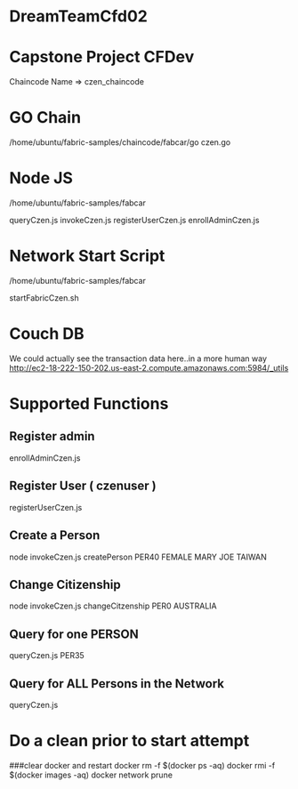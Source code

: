 # DreamTeamCfd02
 Capstone Project CFDev
 =========
 
Chaincode Name => czen_chaincode

GO Chain
========
/home/ubuntu/fabric-samples/chaincode/fabcar/go
czen.go

Node JS
=======
/home/ubuntu/fabric-samples/fabcar

queryCzen.js
invokeCzen.js
registerUserCzen.js
enrollAdminCzen.js

Network Start Script
====================
/home/ubuntu/fabric-samples/fabcar

startFabricCzen.sh

Couch DB
========
We could actually see the transaction data here..in a more human way
http://ec2-18-222-150-202.us-east-2.compute.amazonaws.com:5984/_utils

Supported Functions
===================
Register admin
--------------
enrollAdminCzen.js

Register User ( czenuser )
-------------
registerUserCzen.js

Create a Person
----------------
node invokeCzen.js createPerson PER40 FEMALE MARY JOE TAIWAN

Change Citizenship
-------------------
node invokeCzen.js changeCitzenship PER0 AUSTRALIA

Query for one PERSON
--------------------
queryCzen.js PER35

Query for ALL Persons in the Network
------------------------------------
queryCzen.js 



Do a clean prior to start attempt
=================================

###clear docker and restart 
docker rm -f $(docker ps -aq)
docker rmi -f $(docker images -aq)
docker network prune
